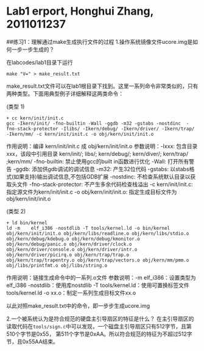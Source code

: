 # Lab1 erport, Honghui Zhang, 2011011237

##练习1：理解通过make生成执行文件的过程
1.操作系统镜像文件ucore.img是如何一步一步生成的？

在labcodes/lab1目录下运行
```
make "V=" > make_result.txt
```
make_result.txt文件可以在lab1根目录下找到。这里一系列命令非常类似的，只有两种类型。下面用典型例子详细解释这两类命令：

(类型 1)
```
+ cc kern/init/init.c
gcc -Ikern/init/ -fno-builtin -Wall -ggdb -m32 -gstabs -nostdinc  -fno-stack-protector -Ilibs/ -Ikern/debug/ -Ikern/driver/ -Ikern/trap/ -Ikern/mm/ -c kern/init/init.c -o obj/kern/init/init.o
```
作用说明：编译 kern/init/init.c 成 obj/kern/init/init.o
参数说明：-Ixxx: 包含目录 xxx，该段中引用目录 kern/init/; libs/; kern/debug/; kern/diver/; kern/trap/ ;kern/mm/
          -fno-builtin: 禁止使用gcc的built in函数进行优化
          -Wall: 打开所有警告
          -ggdb: 添加供gdb调试的调试信息
          -m32: 产生32位代码
          -gstabs: 以stabs格式(如果支持)输出调试信息,不包括GDB扩展
          -nostdinc: 不检查系统默认目录以获取头文件
          -fno-stack-protector: 不产生多余代码检查栈溢出
          -c kern/init/init.c: 指定源文件为kern/init/init.c
          -o obj/kern/init/init.o: 指定生成目标文件为obj/kern/init/init.o
            
(类型 2)
```
+ ld bin/kernel
ld -m    elf_i386 -nostdlib -T tools/kernel.ld -o bin/kernel  obj/kern/init/init.o obj/kern/libs/readline.o obj/kern/libs/stdio.o obj/kern/debug/kdebug.o obj/kern/debug/kmonitor.o obj/kern/debug/panic.o obj/kern/driver/clock.o obj/kern/driver/console.o obj/kern/driver/intr.o obj/kern/driver/picirq.o obj/kern/trap/trap.o obj/kern/trap/trapentry.o obj/kern/trap/vectors.o obj/kern/mm/pmm.o  obj/libs/printfmt.o obj/libs/string.o
```
作用说明：链接生成命令中的一系列.o文件
参数说明：-m elf_i386：设置类型为elf_i386
          -nostdlib：使用库nostdlib
          -T tools/kernel.ld：使用可置换标签文件tools/kernel.ld
          -o xx.o：制定一系列生成目标文件xx.o

以此对照make_result.txt中的命令，即一步步生成ucore.img

2.一个被系统认为是符合规范的硬盘主引导扇区的特征是什么？
在主引导扇区的读取代码在`tools/sign.c`中可以发现，一个磁盘主引导扇区只有512字节，且第510个字节是0x55， 第511个字节是0xAA。所以符合规范的特征为不超过512字节，且0x55AA结束。




